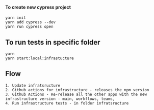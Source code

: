 #### To create new cypress project

```shell script
yarn init 
yarn add cypress --dev
yarn run cypress open
```

## To run tests in specific folder
```shell
yarn 
yarn start:local:infrastucture
```

## Flow
```
1. Update infratsructure
2. Github actions for infrastructure - releases the npm version
3. Github Actions - Re-release all the other apps with the new infrastructure version - main, workflows, teams,
4. Run infrastructure tests - in folder infratsructure
```
